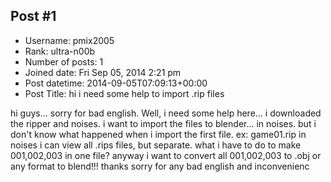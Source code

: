 ## Post #1
- Username: pmix2005
- Rank: ultra-n00b
- Number of posts: 1
- Joined date: Fri Sep 05, 2014 2:21 pm
- Post datetime: 2014-09-05T07:09:13+00:00
- Post Title: hi i need some help to import .rip files

hi guys...
sorry for bad english.
Well, i need some help here...
i downloaded the ripper and noises.
i want to import the files to blender...
in noises.
but i don't know what happened when i import the first file.
ex: game01.rip
in noises i can view all .rips files, but separate.
what i have to do to make 001,002,003 in one file?
anyway i want to convert all 001,002,003 to .obj or any format to blend!!!
thanks sorry for any bad english and inconvenienc
